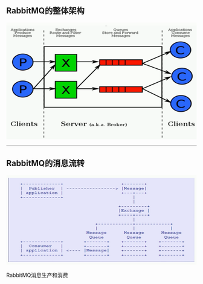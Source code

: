 

## RabbitMQ的整体架构

![image-20210322162131244](media/2.1RabbitMQ概念/image-20210322162131244.png)

****

## RabbitMQ的消息流转 

![image-20210322162648612](media/2.1RabbitMQ概念/image-20210322162648612.png)

RabbitMQ消息生产和消费

